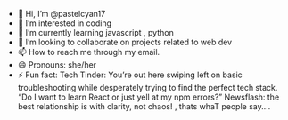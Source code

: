 - 👋 Hi, I’m @pastelcyan17
- 👀 I’m interested in coding 
- 🌱 I’m currently learning javascript , python 
- 💞️ I’m looking to collaborate on projects related to web dev
- 📫 How to reach me through my email.
- 😄 Pronouns: she/her
- ⚡ Fun fact: Tech Tinder: You’re out here swiping left on basic troubleshooting while desperately trying to find the perfect tech stack. “Do I want to learn React or just yell at my npm errors?” Newsflash: the best relationship is with clarity, not chaos! , thats whaT people say....

<!---
pastelcyan17/pastelcyan17 is a ✨ special ✨ repository because its `README.md` (this file) appears on your GitHub profile.
You can click the Preview link to take a look at your changes.
--->

